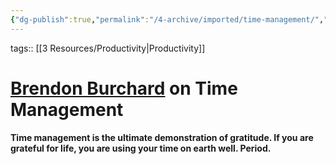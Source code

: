 ```yaml
---
{"dg-publish":true,"permalink":"/4-archive/imported/time-management/","dgPassFrontmatter":true}
---
```


tags:: [[3 Resources/Productivity\|Productivity]] 

# [Brendon Burchard](Brendon%20Burchard.md) on Time Management
**Time management is the ultimate demonstration of gratitude. If you are grateful for life, you are using your time on earth well. Period.**

